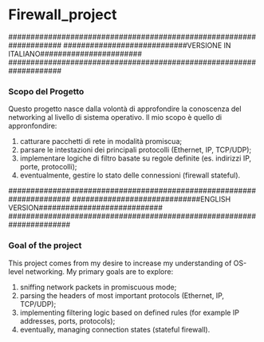 # Firewall_project

####################################################################
############################VERSIONE IN ITALIANO#######################
####################################################################
### Scopo del Progetto

Questo progetto nasce dalla volontà di approfondire la conoscenza del networking al livello di sistema operativo. Il mio scopo è quello di appronfondire:
  1) catturare pacchetti di rete in modalità promiscua;
  2) parsare le intestazioni dei principali protocolli (Ethernet, IP, TCP/UDP);
  3) implementare logiche di filtro basate su regole definite (es. indirizzi IP, porte, protocolli);
  4) eventualmente, gestire lo stato delle connessioni (firewall stateful).

######################################################################
#############################ENGLISH VERSION############################
######################################################################
### Goal of the project

This project comes from my desire to increase my understanding of OS-level networking. My primary goals are to explore:
  1) sniffing network packets in promiscuous mode;
  2) parsing the headers of most important protocols (Ethernet, IP, TCP/UDP);
  3) implementing filtering logic based on defined rules (for example IP addresses, ports, protocols);
  4) eventually, managing connection states (stateful firewall).
